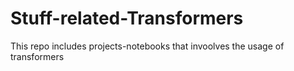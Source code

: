 # Stuff-related-Transformers
This repo includes projects-notebooks that invoolves the usage of transformers
